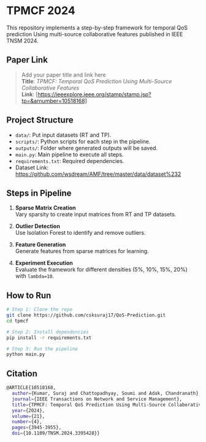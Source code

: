 # TPMCF 2024

This repository implements a step-by-step framework for temporal QoS prediction Using
multi-source collaborative features published in IEEE TNSM 2024.

## Paper Link

> Add your paper title and link here  
> **Title**: _TPMCF: Temporal QoS Prediction Using
Multi-Source Collaborative Features_  
> **Link**: [https://ieeexplore.ieee.org/stamp/stamp.jsp?tp=&arnumber=10518168]

## Project Structure

- `data/`: Put input datasets (RT and TP).
- `scripts/`: Python scripts for each step in the pipeline.
- `outputs/`: Folder where generated outputs will be saved.
- `main.py`: Main pipeline to execute all steps.
- `requirements.txt`: Required dependencies.
- Dataset Link: https://github.com/wsdream/AMF/tree/master/data/dataset%232

## Steps in Pipeline

1. **Sparse Matrix Creation**  
   Vary sparsity to create input matrices from RT and TP datasets.

2. **Outlier Detection**  
   Use Isolation Forest to identify and remove outliers.

3. **Feature Generation**  
   Generate features from sparse matrices for learning.

4. **Experiment Execution**  
   Evaluate the framework for different densities (5%, 10%, 15%, 20%) with `lambda=10`.

## How to Run

```bash
# Step 1: Clone the repo
git clone https://github.com/csksuraj17/QoS-Prediction.git
cd tpmcf

# Step 2: Install dependencies
pip install -r requirements.txt

# Step 3: Run the pipeline
python main.py
```
## Citation
```bash
@ARTICLE{10518168,
  author={Kumar, Suraj and Chattopadhyay, Soumi and Adak, Chandranath},
  journal={IEEE Transactions on Network and Service Management}, 
  title={TPMCF: Temporal QoS Prediction Using Multi-Source Collaborative Features}, 
  year={2024},
  volume={21},
  number={4},
  pages={3945-3955},
  doi={10.1109/TNSM.2024.3395428}}
